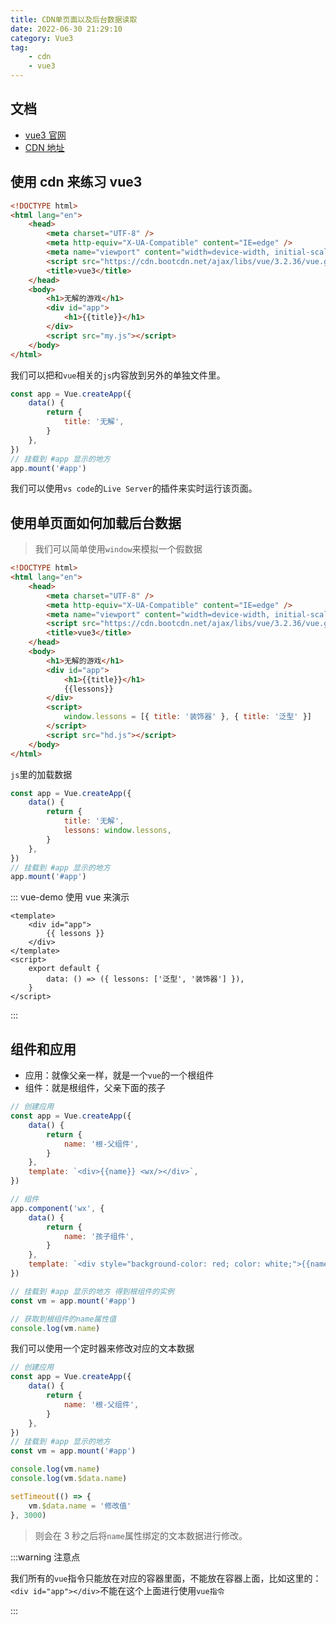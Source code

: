 ```yaml
---
title: CDN单页面以及后台数据读取
date: 2022-06-30 21:29:10
category: Vue3
tag:
    - cdn
    - vue3
---
```


## 文档

-   [vue3 官网](https://v3.cn.vuejs.org/guide/migration/introduction.html#%E5%BF%AB%E9%80%9F%E5%BC%80%E5%A7%8B)
-   [CDN 地址](https://www.bootcdn.cn/vue/3.2.36/)

## 使用 cdn 来练习 vue3

```html
<!DOCTYPE html>
<html lang="en">
    <head>
        <meta charset="UTF-8" />
        <meta http-equiv="X-UA-Compatible" content="IE=edge" />
        <meta name="viewport" content="width=device-width, initial-scale=1.0" />
        <script src="https://cdn.bootcdn.net/ajax/libs/vue/3.2.36/vue.global.js"></script>
        <title>vue3</title>
    </head>
    <body>
        <h1>无解的游戏</h1>
        <div id="app">
            <h1>{{title}}</h1>
        </div>
        <script src="my.js"></script>
    </body>
</html>
```

我们可以把和`vue`相关的`js`内容放到另外的单独文件里。

```js
const app = Vue.createApp({
    data() {
        return {
            title: '无解',
        }
    },
})
// 挂载到 #app 显示的地方
app.mount('#app')
```

我们可以使用`vs code`的`Live Server`的插件来实时运行该页面。

## 使用单页面如何加载后台数据

> 我们可以简单使用`window`来模拟一个假数据

```html
<!DOCTYPE html>
<html lang="en">
    <head>
        <meta charset="UTF-8" />
        <meta http-equiv="X-UA-Compatible" content="IE=edge" />
        <meta name="viewport" content="width=device-width, initial-scale=1.0" />
        <script src="https://cdn.bootcdn.net/ajax/libs/vue/3.2.36/vue.global.js"></script>
        <title>vue3</title>
    </head>
    <body>
        <h1>无解的游戏</h1>
        <div id="app">
            <h1>{{title}}</h1>
            {{lessons}}
        </div>
        <script>
            window.lessons = [{ title: '装饰器' }, { title: '泛型' }]
        </script>
        <script src="hd.js"></script>
    </body>
</html>
```

`js`里的加载数据

```js
const app = Vue.createApp({
    data() {
        return {
            title: '无解',
            lessons: window.lessons,
        }
    },
})
// 挂载到 #app 显示的地方
app.mount('#app')
```

::: vue-demo 使用 vue 来演示

```vue
<template>
    <div id="app">
        {{ lessons }}
    </div>
</template>
<script>
    export default {
        data: () => ({ lessons: ['泛型', '装饰器'] }),
    }
</script>
```

:::

## 组件和应用

-   应用：就像父亲一样，就是一个`vue`的一个根组件
-   组件：就是根组件，父亲下面的孩子

```js
// 创建应用
const app = Vue.createApp({
    data() {
        return {
            name: '根-父组件',
        }
    },
    template: `<div>{{name}} <wx/></div>`,
})

// 组件
app.component('wx', {
    data() {
        return {
            name: '孩子组件',
        }
    },
    template: `<div style="background-color: red; color: white;">{{name}}</div>`,
})

// 挂载到 #app 显示的地方 得到根组件的实例
const vm = app.mount('#app')

// 获取到根组件的name属性值
console.log(vm.name)
```

我们可以使用一个定时器来修改对应的文本数据

```js
// 创建应用
const app = Vue.createApp({
    data() {
        return {
            name: '根-父组件',
        }
    },
})
// 挂载到 #app 显示的地方
const vm = app.mount('#app')

console.log(vm.name)
console.log(vm.$data.name)

setTimeout(() => {
    vm.$data.name = '修改值'
}, 3000)
```

> 则会在 3 秒之后将`name`属性绑定的文本数据进行修改。

:::warning 注意点

我们所有的`vue`指令只能放在对应的容器里面，不能放在容器上面，比如这里的：`<div id="app"></div>`不能在这个上面进行使用`vue指令`

:::
